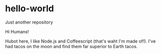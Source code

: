 # hello-world
Just another repository

Hi Humans!

Hubot here, I like Node.js and Coffeescript (that's waht I'm made of!).
I've had tacos on the moon and find them far superior to Earth tacos.
